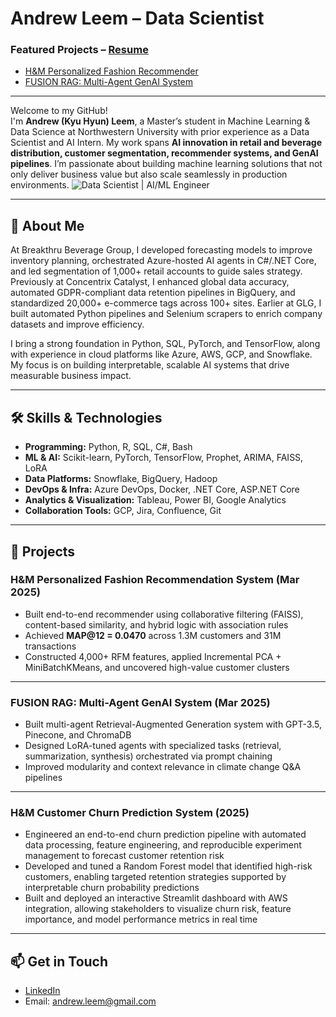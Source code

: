 # Andrew Leem – Data Scientist 

### Featured Projects – [Resume](https://1drv.ms/b/s!Al6hwrbEx32GgQEdmkff4GIbzFMx?e=9NYx2X)  
- [H&M Personalized Fashion Recommender](#hm-personalized-fashion-recommendation-system)  
- [FUSION RAG: Multi-Agent GenAI System](#fusion-rag-multi-agent-genai-system)

---

Welcome to my GitHub!  
I'm **Andrew (Kyu Hyun) Leem**, a Master’s student in Machine Learning & Data Science at Northwestern University with prior experience as a Data Scientist and AI Intern. My work spans **AI innovation in retail and beverage distribution, customer segmentation, recommender systems, and GenAI pipelines**. I’m passionate about building machine learning solutions that not only deliver business value but also scale seamlessly in production environments.
![Data Scientist | AI/ML Engineer](https://github.com/user-attachments/assets/7b4da98b-fa80-45de-9619-069f91345da1)

---

## 🚀 About Me  

At Breakthru Beverage Group, I developed forecasting models to improve inventory planning, orchestrated Azure-hosted AI agents in C#/.NET Core, and led segmentation of 1,000+ retail accounts to guide sales strategy. Previously at Concentrix Catalyst, I enhanced global data accuracy, automated GDPR-compliant data retention pipelines in BigQuery, and standardized 20,000+ e-commerce tags across 100+ sites. Earlier at GLG, I built automated Python pipelines and Selenium scrapers to enrich company datasets and improve efficiency.  

I bring a strong foundation in Python, SQL, PyTorch, and TensorFlow, along with experience in cloud platforms like Azure, AWS, GCP, and Snowflake. My focus is on building interpretable, scalable AI systems that drive measurable business impact.  

---

## 🛠️ Skills & Technologies
- **Programming:** Python, R, SQL, C#, Bash  
- **ML & AI:** Scikit-learn, PyTorch, TensorFlow, Prophet, ARIMA, FAISS, LoRA  
- **Data Platforms:** Snowflake, BigQuery, Hadoop  
- **DevOps & Infra:** Azure DevOps, Docker, .NET Core, ASP.NET Core  
- **Analytics & Visualization:** Tableau, Power BI, Google Analytics  
- **Collaboration Tools:** GCP, Jira, Confluence, Git  

---

## 🌟 Projects

### H&M Personalized Fashion Recommendation System (Mar 2025)
- Built end-to-end recommender using collaborative filtering (FAISS), content-based similarity, and hybrid logic with association rules  
- Achieved **MAP@12 = 0.0470** across 1.3M customers and 31M transactions  
- Constructed 4,000+ RFM features, applied Incremental PCA + MiniBatchKMeans, and uncovered high-value customer clusters  

---

### FUSION RAG: Multi-Agent GenAI System (Mar 2025)
- Built multi-agent Retrieval-Augmented Generation system with GPT-3.5, Pinecone, and ChromaDB  
- Designed LoRA-tuned agents with specialized tasks (retrieval, summarization, synthesis) orchestrated via prompt chaining  
- Improved modularity and context relevance in climate change Q&A pipelines  

---

### H&M Customer Churn Prediction System (2025)
- Engineered an end-to-end churn prediction pipeline with automated data processing, feature engineering, and reproducible experiment management to forecast customer retention risk  
- Developed and tuned a Random Forest model that identified high-risk customers, enabling targeted retention strategies supported by interpretable churn probability predictions  
- Built and deployed an interactive Streamlit dashboard with AWS integration, allowing stakeholders to visualize churn risk, feature importance, and model performance metrics in real time  

---

## 📫 Get in Touch
- [LinkedIn](https://www.linkedin.com/in/andrewleem)  
- Email: [andrew.leem@gmail.com](mailto:andrew.leem@gmail.com)  
